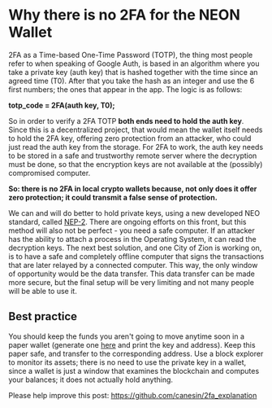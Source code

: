 Why there is no 2FA for the NEON Wallet
================
2FA as a Time-based One-Time Password (TOTP), the thing most people refer to when speaking of Google Auth, is based in an algorithm where you take a private key (auth key) that is hashed together with the time since an agreed time (T0). After that you take the hash as an integer and use the 6 first numbers; the ones that appear in the app. The logic is as follows:

**totp_code = 2FA(auth key, T0);**

So in order to verify a 2FA TOTP **both ends need to hold the auth key**. Since this is a decentralized project, that would mean the wallet itself needs to hold the 2FA key, offering zero protection from an attacker, who could just read the auth key from the storage. For 2FA to work, the auth key needs to be stored in a safe and trustworthy remote server where the decryption must be done, so that the encryption keys are not available at the (possibly) compromised computer.

**So: there is no 2FA in local crypto wallets because, not only does it offer zero protection; it could transmit a false sense of protection.**

We can and will do better to hold private keys, using a new developed NEO standard, called [NEP-2](https://github.com/neo-project/proposals/blob/nep-2/nep-2.mediawiki). There are ongoing efforts on this front, but this method will also not be perfect - you need a safe computer. If an attacker has the ability to attach a process in the Operating System, it can read the decryption keys. The next best solution, and one City of Zion is working on, is to have a safe and completely offline computer that signs the transactions that are later relayed by a connected computer. This way, the only window of opportunity would be the data transfer. This data transfer can be made more secure, but the final setup will be very limiting and not many people will be able to use it.

Best practice
----
You should keep the funds you aren't going to move anytime soon in a paper wallet (generate one [here](https://snowypowers.github.io/ansy/) and print the key and address). Keep this paper safe, and transfer to the corresponding address. Use a block explorer to monitor its assets; there is no need to use the private key in a wallet, since a wallet is just a window that examines the blockchain and computes your balances; it does not actually hold anything.

Please help improve this post: https://github.com/canesin/2fa_explanation
